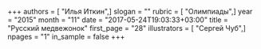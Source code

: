 +++
authors = [ "Илья Иткин",]
slogan = ""
rubric = [ "Олимпиады",]
year = "2015"
month = "11"
date = "2017-05-24T19:03:33+03:00"
title = "Русский медвежонок"
first_page = "28"
illustrators = [ "Сергей Чуб",]
npages = "1"
in_sample = false
+++
